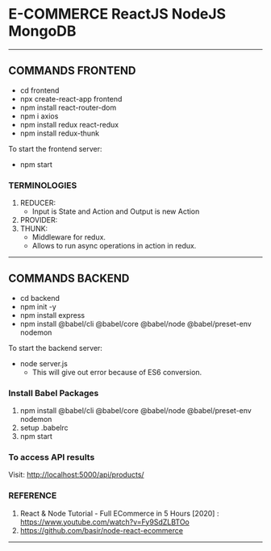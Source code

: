 # E-COMMERCE ReactJS NodeJS MongoDB

---

## COMMANDS FRONTEND

- cd frontend
- npx create-react-app frontend
- npm install react-router-dom
- npm i axios
- npm install redux react-redux
- npm install redux-thunk

To start the frontend server:

- npm start

### TERMINOLOGIES

1. REDUCER:
   - Input is State and Action and Output is new Action
2. PROVIDER:
3. THUNK:
   - Middleware for redux.
   - Allows to run async operations in action in redux.

---

## COMMANDS BACKEND

- cd backend
- npm init -y
- npm install express
- npm install @babel/cli @babel/core @babel/node @babel/preset-env nodemon

To start the backend server:

- node server.js
  - This will give out error because of ES6 conversion.

### Install Babel Packages

1. npm install @babel/cli @babel/core @babel/node @babel/preset-env nodemon
2. setup .babelrc
3. npm start

### To access API results

Visit: <http://localhost:5000/api/products/>

### REFERENCE

1. React & Node Tutorial - Full ECommerce in 5 Hours [2020]
   : <https://www.youtube.com/watch?v=Fy9SdZLBTOo>
2. <https://github.com/basir/node-react-ecommerce>

---
